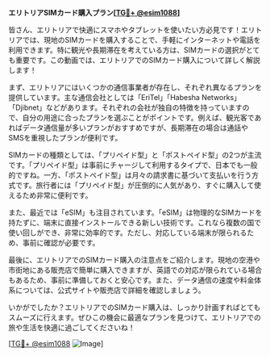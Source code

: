 **エリトリアSIMカード購入プラン[[TG💪+ @esim1088](https://t.me/s/esim1088)]**

皆さん、エリトリアで快適にスマホやタブレットを使いたい方必見です！エリトリアでは、現地のSIMカードを購入することで、手軽にインターネットや電話を利用できます。特に観光や長期滞在を考えている方は、SIMカードの選択がとても重要です。この動画では、エリトリアでのSIMカード購入について詳しく解説します！

まず、エリトリアにはいくつかの通信事業者が存在し、それぞれ異なるプランを提供しています。主な通信会社としては「EriTel」「Habesha Networks」「Djibnet」などがあります。それぞれの会社が独自の特徴を持っていますので、自分の用途に合ったプランを選ぶことがポイントです。例えば、観光客であればデータ通信量が多いプランがおすすめですが、長期滞在の場合は通話やSMSを重視したプランが便利です。

SIMカードの種類としては、「プリペイド型」と「ポストペイド型」の2つが主流です。「プリペイド型」は事前にチャージして利用するタイプで、日本でも一般的ですね。一方、「ポストペイド型」は月々の請求書に基づいて支払いを行う方式です。旅行者には「プリペイド型」が圧倒的に人気があり、すぐに購入して使えるため非常に便利です。

また、最近では「eSIM」も注目されています。「eSIM」は物理的なSIMカードを持たずに、端末に直接インストールできる新しい技術です。これなら複数の国で使い回しができ、非常に効率的です。ただし、対応している端末が限られるため、事前に確認が必要です。

最後に、エリトリアでのSIMカード購入の注意点をご紹介します。現地の空港や市街地にある販売店で簡単に購入できますが、英語での対応が限られている場合もあるため、事前に準備しておくと安心です。また、データ通信の速度や料金体系については、公式サイトや販売店で詳細を確認しましょう。

いかがでしたか？エリトリアでのSIMカード購入は、しっかり計画すればとてもスムーズに行えます。ぜひこの機会に最適なプランを見つけて、エリトリアでの旅や生活を快適に過ごしてくださいね！

[[TG💪+ @esim1088](https://t.me/s/esim1088) ![Image](https://i.postimg.cc/Y0z9fWf4/image.png)]